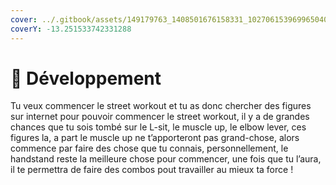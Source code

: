 ```yaml
---
cover: ../.gitbook/assets/149179763_1408501676158331_1027061539699650400_n (1).jpg
coverY: -13.251533742331288
---
```


# 🔭 Développement

Tu veux commencer le street workout et tu as donc chercher des figures sur internet pour pouvoir commencer le street workout, il y a de grandes chances que tu sois tombé sur le L-sit, le muscle up, le elbow lever, ces figures la, a part le muscle up ne t’apporteront pas grand-chose, alors commence par faire des chose que tu connais, personnellement, le handstand reste la meilleure chose pour commencer, une fois que tu l’aura, il te permettra de faire des combos pout travailler au mieux ta force !
